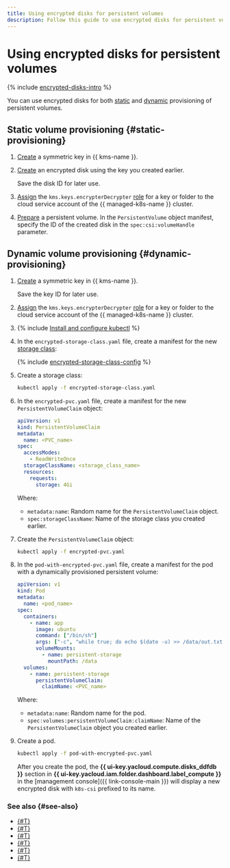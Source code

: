 ```yaml
---
title: Using encrypted disks for persistent volumes
description: Follow this guide to use encrypted disks for persistent volumes.
---
```


# Using encrypted disks for persistent volumes

{% include [encrypted-disks-intro](../../../_includes/managed-kubernetes/encrypted-disks-intro.md) %}

You can use encrypted disks for both [static](#static-provisioning) and [dynamic](#dynamic-provisioning) provisioning of persistent volumes.

## Static volume provisioning {#static-provisioning}

1. [Create](../../../kms/operations/key.md) a symmetric key in {{ kms-name }}.
1. [Create](../../../compute/operations/disk-create/empty.md) an encrypted disk using the key you created earlier.

    Save the disk ID for later use.
1. [Assign](../../../iam/operations/roles/grant.md) the `kms.keys.encrypterDecrypter` [role](../../../kms/security/index.md#kms-keys-encrypterDecrypter) for a key or folder to the cloud service account of the {{ managed-k8s-name }} cluster.
1. [Prepare](static-create-pv.md) a persistent volume. In the `PersistentVolume` object manifest, specify the ID of the created disk in the `spec:csi:volumeHandle` parameter.

## Dynamic volume provisioning {#dynamic-provisioning}

1. [Create](../../../kms/operations/key.md) a symmetric key in {{ kms-name }}.

    Save the key ID for later use.
1. [Assign](../../../iam/operations/roles/grant.md) the `kms.keys.encrypterDecrypter` [role](../../../kms/security/index.md#kms-keys-encrypterDecrypter) for a key or folder to the cloud service account of the {{ managed-k8s-name }} cluster.
1. {% include [Install and configure kubectl](../../../_includes/managed-kubernetes/kubectl-install.md) %}
1. In the `encrypted-storage-class.yaml` file, create a manifest for the new [storage class](manage-storage-class.md):

    {% include [encrypted-storage-class-config](../../../_includes/managed-kubernetes/encrypted-storage-class-config.md) %}

1. Create a storage class:

    ```bash
    kubectl apply -f encrypted-storage-class.yaml
    ```

1. In the `encrypted-pvc.yaml` file, create a manifest for the new `PersistentVolumeClaim` object:

    ```yaml
    apiVersion: v1
    kind: PersistentVolumeClaim
    metadata:
      name: <PVC_name>
    spec:
      accessModes:
        - ReadWriteOnce
      storageClassName: <storage_class_name>
      resources:
        requests:
          storage: 4Gi
    ```

    Where:
    * `metadata:name`: Random name for the `PersistentVolumeClaim` object.
    * `spec:storageClassName`: Name of the storage class you created earlier.

1. Create the `PersistentVolumeClaim` object:

    ```bash
    kubectl apply -f encrypted-pvc.yaml
    ```

1. In the `pod-with-encrypted-pvc.yaml` file, create a manifest for the pod with a dynamically provisioned persistent volume:

    ```yaml
    apiVersion: v1
    kind: Pod
    metadata:
      name: <pod_name>
    spec:
      containers:
        - name: app
          image: ubuntu
          command: ["/bin/sh"]
          args: ["-c", "while true; do echo $(date -u) >> /data/out.txt; sleep 5; done"]
          volumeMounts:
            - name: persistent-storage
              mountPath: /data
      volumes:
        - name: persistent-storage
          persistentVolumeClaim:
            claimName: <PVC_name>
    ```

    Where:
    * `metadata:name`: Random name for the pod.
    * `spec:volumes:persistentVolumeClaim:claimName`: Name of the `PersistentVolumeClaim` object you created earlier.

1. Create a pod.

    ```bash
    kubectl apply -f pod-with-encrypted-pvc.yaml
    ```

    After you create the pod, the **{{ ui-key.yacloud.compute.disks_ddfdb }}** section in **{{ ui-key.yacloud.iam.folder.dashboard.label_compute }}** in the [management console]({{ link-console-main }}) will display a new encrypted disk with `k8s-csi` prefixed to its name.

### See also {#see-also}

* [{#T}](../../concepts/volume.md)
* [{#T}](../../concepts/encryption.md) 
* [{#T}](../../../compute/concepts/encryption.md)
* [{#T}](./dynamic-create-pv.md)
* [{#T}](./static-create-pv.md)
* [{#T}](./manage-storage-class.md)